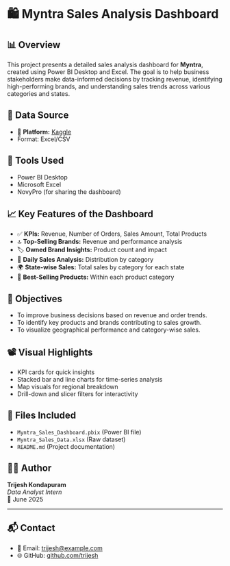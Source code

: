 # 🛍️ Myntra Sales Analysis Dashboard

## 📊 Overview
This project presents a detailed sales analysis dashboard for **Myntra**, created using Power BI Desktop and Excel. The goal is to help business stakeholders make data-informed decisions by tracking revenue, identifying high-performing brands, and understanding sales trends across various categories and states.

## 📁 Data Source
- 📌 **Platform:** [Kaggle](https://www.kaggle.com)
- Format: Excel/CSV

## 🧰 Tools Used
- Power BI Desktop
- Microsoft Excel
- NovyPro (for sharing the dashboard)


## 📈 Key Features of the Dashboard
- ✅ **KPIs:** Revenue, Number of Orders, Sales Amount, Total Products
- 🔝 **Top-Selling Brands:** Revenue and performance analysis
- 🏷️ **Owned Brand Insights:** Product count and impact
- 📅 **Daily Sales Analysis:** Distribution by category
- 🌍 **State-wise Sales:** Total sales by category for each state
- 🛒 **Best-Selling Products:** Within each product category

## 🎯 Objectives
- To improve business decisions based on revenue and order trends.
- To identify key products and brands contributing to sales growth.
- To visualize geographical performance and category-wise sales.

## 📽️ Visual Highlights
- KPI cards for quick insights
- Stacked bar and line charts for time-series analysis
- Map visuals for regional breakdown
- Drill-down and slicer filters for interactivity

## 📂 Files Included
- `Myntra_Sales_Dashboard.pbix` (Power BI file)
- `Myntra_Sales_Data.xlsx` (Raw dataset)
- `README.md` (Project documentation)

## 👨‍💻 Author
**Trijesh Kondapuram**  
_Data Analyst Intern_  
📅 June 2025

---

## 📬 Contact
- 📧 Email: trijesh@example.com  
- 🌐 GitHub: [github.com/trijesh](https://github.com/trijesh)
